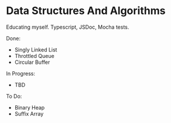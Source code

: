 # Data Structures And Algorithms

Educating myself. Typescript, JSDoc, Mocha tests.

Done:
* Singly Linked List
* Throttled Queue
* Circular Buffer

In Progress:
* TBD

To Do:
* Binary Heap
* Suffix Array
